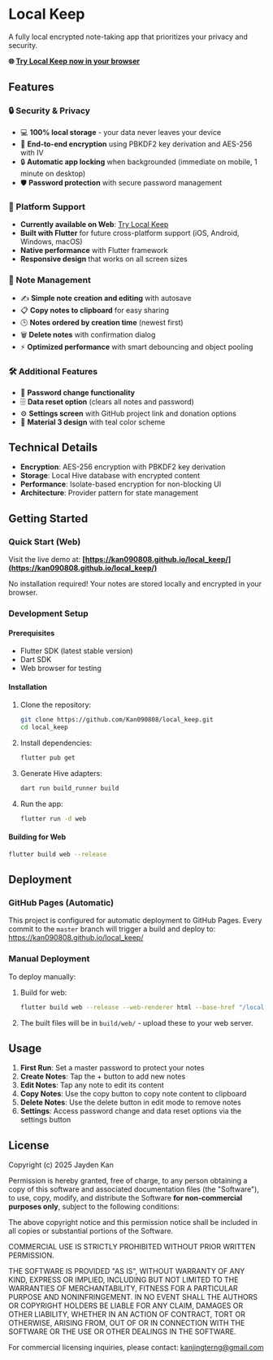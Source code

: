 # Local Keep

A fully local encrypted note-taking app that prioritizes your privacy and security.

**🌐 [Try Local Keep now in your browser](https://chat-849ed.web.app)**

## Features

### 🔒 Security & Privacy
- 💻 **100% local storage** - your data never leaves your device
- 🔐 **End-to-end encryption** using PBKDF2 key derivation and AES-256 with IV
- 🔒 **Automatic app locking** when backgrounded (immediate on mobile, 1 minute on desktop)
- 🛡️ **Password protection** with secure password management

### 📱 Platform Support
- **Currently available on Web**: [Try Local Keep](https://chat-849ed.web.app)
- **Built with Flutter** for future cross-platform support (iOS, Android, Windows, macOS)
- **Native performance** with Flutter framework
- **Responsive design** that works on all screen sizes

### 📝 Note Management
- ✍️ **Simple note creation and editing** with autosave
- 📋 **Copy notes to clipboard** for easy sharing
- 🕒 **Notes ordered by creation time** (newest first)
- 🗑️ **Delete notes** with confirmation dialog
- ⚡ **Optimized performance** with smart debouncing and object pooling

### 🛠️ Additional Features
- 🔄 **Password change functionality** 
- 🗄️ **Data reset option** (clears all notes and password)
- ⚙️ **Settings screen** with GitHub project link and donation options
- 🎨 **Material 3 design** with teal color scheme

## Technical Details

- **Encryption**: AES-256 encryption with PBKDF2 key derivation
- **Storage**: Local Hive database with encrypted content
- **Performance**: Isolate-based encryption for non-blocking UI
- **Architecture**: Provider pattern for state management

## Getting Started

### Quick Start (Web)
Visit the live demo at: **[https://kan090808.github.io/local_keep/](https://kan090808.github.io/local_keep/)**

No installation required! Your notes are stored locally and encrypted in your browser.

### Development Setup

#### Prerequisites
- Flutter SDK (latest stable version)
- Dart SDK
- Web browser for testing

#### Installation
1. Clone the repository:
   ```bash
   git clone https://github.com/Kan090808/local_keep.git
   cd local_keep
   ```

2. Install dependencies:
   ```bash
   flutter pub get
   ```

3. Generate Hive adapters:
   ```bash
   dart run build_runner build
   ```

4. Run the app:
   ```bash
   flutter run -d web
   ```

#### Building for Web
```bash
flutter build web --release
```

## Deployment

### GitHub Pages (Automatic)
This project is configured for automatic deployment to GitHub Pages. Every commit to the `master` branch will trigger a build and deploy to: https://kan090808.github.io/local_keep/

### Manual Deployment
To deploy manually:

1. Build for web:
   ```bash
   flutter build web --release --web-renderer html --base-href "/local_keep/"
   ```

2. The built files will be in `build/web/` - upload these to your web server.

## Usage

1. **First Run**: Set a master password to protect your notes
2. **Create Notes**: Tap the + button to add new notes
3. **Edit Notes**: Tap any note to edit its content
4. **Copy Notes**: Use the copy button to copy note content to clipboard
5. **Delete Notes**: Use the delete button in edit mode to remove notes
6. **Settings**: Access password change and data reset options via the settings button

## License

Copyright (c) 2025 Jayden Kan

Permission is hereby granted, free of charge, to any person obtaining a copy
of this software and associated documentation files (the "Software"), to use,
copy, modify, and distribute the Software **for non-commercial purposes only**, 
subject to the following conditions:

The above copyright notice and this permission notice shall be included in all 
copies or substantial portions of the Software.

COMMERCIAL USE IS STRICTLY PROHIBITED WITHOUT PRIOR WRITTEN PERMISSION.

THE SOFTWARE IS PROVIDED "AS IS", WITHOUT WARRANTY OF ANY KIND, EXPRESS OR 
IMPLIED, INCLUDING BUT NOT LIMITED TO THE WARRANTIES OF MERCHANTABILITY, 
FITNESS FOR A PARTICULAR PURPOSE AND NONINFRINGEMENT. IN NO EVENT SHALL THE 
AUTHORS OR COPYRIGHT HOLDERS BE LIABLE FOR ANY CLAIM, DAMAGES OR OTHER 
LIABILITY, WHETHER IN AN ACTION OF CONTRACT, TORT OR OTHERWISE, ARISING FROM, 
OUT OF OR IN CONNECTION WITH THE SOFTWARE OR THE USE OR OTHER DEALINGS IN THE 
SOFTWARE.

For commercial licensing inquiries, please contact: kanjingterng@gmail.com
